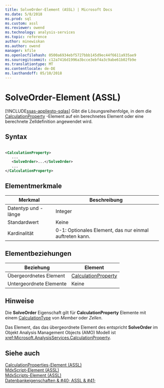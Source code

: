 ```yaml
---
title: SolveOrder-Element (ASSL) | Microsoft Docs
ms.date: 5/8/2018
ms.prod: sql
ms.custom: assl
ms.reviewer: owend
ms.technology: analysis-services
ms.topic: reference
author: minewiskan
ms.author: owend
manager: kfile
ms.openlocfilehash: 0500a6934ebf5727bbb145d9ec44f6611a935ae9
ms.sourcegitcommit: c12a7416d1996a3bcce3ebf4a3c9abe61b02fb9e
ms.translationtype: MT
ms.contentlocale: de-DE
ms.lasthandoff: 05/10/2018
---
```

# <a name="solveorder-element-assl"></a>SolveOrder-Element (ASSL)
[!INCLUDE[ssas-appliesto-sqlas](../../../includes/ssas-appliesto-sqlas.md)]
  Gibt die Lösungsreihenfolge, in dem die [CalculationProperty](../../../analysis-services/scripting/objects/calculationproperty-element-assl.md) -Element auf ein berechnetes Element oder eine berechnete Zelldefinition angewendet wird.  
  
## <a name="syntax"></a>Syntax  
  
```xml  
  
<CalculationProperty>  
   ...  
   <SolveOrder>...</SolveOrder>  
   ...  
</CalculationProperty>  
```  
  
## <a name="element-characteristics"></a>Elementmerkmale  
  
|Merkmal|Beschreibung|  
|--------------------|-----------------|  
|Datentyp und -länge|Integer|  
|Standardwert|Keine|  
|Kardinalität|0-1: Optionales Element, das nur einmal auftreten kann.|  
  
## <a name="element-relationships"></a>Elementbeziehungen  
  
|Beziehung|Element|  
|------------------|-------------|  
|Übergeordnetes Element|[CalculationProperty](../../../analysis-services/scripting/objects/calculationproperty-element-assl.md)|  
|Untergeordnete Elemente|Keine|  
  
## <a name="remarks"></a>Hinweise  
 Die **SolveOrder** Eigenschaft gilt für **CalculationProperty** Elemente mit einem [CalculationType](../../../analysis-services/scripting/properties/calculationtype-element-assl.md) von *Member* oder  *Zellen*.  
  
 Das Element, das das übergeordnete Element des entspricht **SolveOrder** im Objekt Analysis Management Objects (AMO) Modell ist <xref:Microsoft.AnalysisServices.CalculationProperty>.  
  
## <a name="see-also"></a>Siehe auch  
 [CalculationProperties-Element &#40;ASSL&#41;](../../../analysis-services/scripting/collections/calculationproperties-element-assl.md)   
 [MdxScript-Element &#40;ASSL&#41;](../../../analysis-services/scripting/objects/mdxscript-element-assl.md)   
 [MdxScripts-Element &#40;ASSL&#41;](../../../analysis-services/scripting/collections/mdxscripts-element-assl.md)   
 [Datenbankeigenschaften & #40; ASSL & #41;](../../../analysis-services/scripting/properties/properties-assl.md)  
  
  
